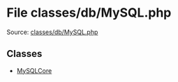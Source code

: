 File classes/db/MySQL.php
=========

Source: [classes/db/MySQL.php](https://github.com/PrestaShop/PrestaShop/blob/1.5.0.2/classes/db/MySQL.php)


Classes
-------

* [MySQLCore](class.MySQLCore.md)

